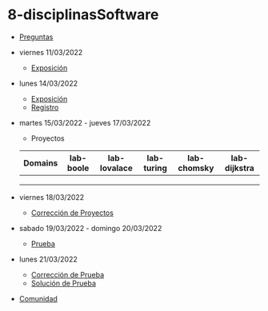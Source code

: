 # 8-disciplinasSoftware

- [Preguntas](https://escuela.it/master-programacion-diseno-software)
- viernes 11/03/2022
  - [Exposición](https://escuela.it/master-programacion-diseno-software)
- lunes 14/03/2022
  - [Exposición](https://escuela.it/master-programacion-diseno-software)
  - [Registro](https://forms.gle/zBx6adbWLBNm4FjU9)
- martes 15/03/2022 - jueves 17/03/2022
  - Proyectos
  
  |Domains|lab-boole|lab-lovalace|lab-turing|lab-chomsky|lab-dijkstra|
  |-------|---------|------------|----------|-----------|--------------|
  |       |         |            |          |           |              |
  |       |         |            |          |           |              |
  |       |         |            |          |           |              |
- viernes 18/03/2022
  - [Corrección de Proyectos](https://escuela.it/master-programacion-diseno-software)
- sabado 19/03/2022 - domingo 20/03/2022
  - [Prueba](https://forms.gle/oEPz3vEHMe5oAq6PA)
- lunes 21/03/2022
  - [Corrección de Prueba](https://escuela.it/master-programacion-diseno-software)
  - [Solución de Prueba](https://docs.google.com/spreadsheets/d/1Uwtqa5VdD5wK2X7eLgkS6_th16aPnsW8pa5Ft2TyLPo/edit#gid=0)
- [Comunidad](https://app.slack.com/client/T02S3KYD464/C02T63QV5ML)


